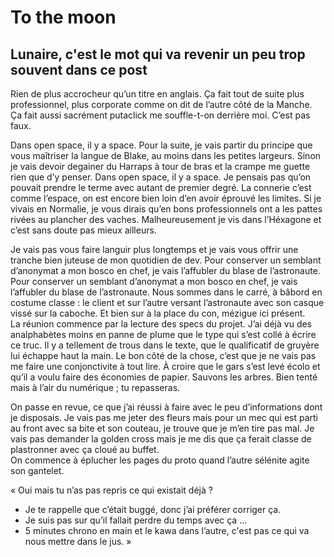 # To the moon
## Lunaire, c'est le mot qui va revenir un peu trop souvent dans ce post

Rien de plus accrocheur qu’un titre en anglais. Ça fait tout de suite plus professionnel, plus corporate comme on dit de l’autre côté de la Manche. Ça fait aussi sacrément putaclick me souffle-t-on derrière moi. C’est pas faux.

Dans open space, il y a space. Pour la suite, je vais partir du principe que vous maîtriser la langue de Blake, au moins dans les petites largeurs. Sinon je vais devoir degainer du Harraps à tour de bras et la crampe me guette rien que d’y penser. 
Dans open space, il y a space. Je pensais pas qu’on pouvait prendre le terme avec autant de premier degré. La connerie c’est comme l’espace, on est encore bien loin d’en avoir éprouvé les limites. Si je vivais en Normalie, je vous dirais qu’en bons professionnels ont a les pattes rivées au plancher des vaches. Malheureusement je vis dans l’Héxagone et c’est sans doute pas mieux ailleurs.

Je vais pas vous faire languir plus longtemps et je vais vous offrir une tranche bien juteuse de mon quotidien de dev. Pour conserver un semblant d’anonymat a mon bosco en chef, je vais l’affubler du blase de l’astronaute. Pour conserver un semblant d’anonymat a mon bosco en chef, je vais l’affubler du blase de l’astronaute. Nous sommes dans le carré, à bâbord en costume classe : le client et sur l’autre versant l’astronaute avec son casque vissé sur la caboche. Et bien sur à la place du con, mézigue ici présent.    
La réunion commence par la lecture des specs du projet. J’ai déjà vu des analphabètes moins en panne de plume que le type qui s’est collé à écrire ce truc. Il y a tellement de trous dans le texte, que le qualificatif de gruyère lui échappe haut la main. Le bon côté de la chose, c’est que je ne vais pas me faire une conjonctivite à tout lire. À croire que le gars s’est levé écolo et qu’il a voulu faire des économies de papier. Sauvons les arbres. Bien tenté mais à l’air du numérique ; tu repasseras.  

On passe en revue, ce que j’ai réussi à faire avec le peu d’informations dont je disposais. Je vais pas me jeter des fleurs mais pour un mec qui est parti au front avec sa bite et son couteau, je trouve que je m’en tire pas mal. Je vais pas demander la golden cross mais je me dis que ça ferait classe de plastronner avec ça cloué au buffet.   
On commence à éplucher les pages du proto quand l’autre sélénite agite son gantelet. 

« Oui mais tu n’as pas repris ce qui existait déjà ?   
  - Je te rappelle que c’était buggé, donc j’ai préférer corriger ça.   
  - Je suis pas sur qu’il fallait perdre du temps avec ça …   
  - 5 minutes chrono en main et le kawa dans l’autre, c'est pas ce qui va nous mettre dans le jus. »   
